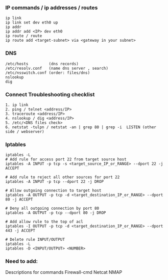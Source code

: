 ### IP commands / ip addresses / routes
```
ip link
ip link set dev eth0 up
ip addr
ip addr add <IP> dev eth0
ip route / route
ip route add <target-subnet> via <gateway in your subnet>
```

### DNS
```
/etc/hosts         (dns records)
/etc/resolv.conf   (name dns server , search)
/etc/nsswitch.conf (order: files/dns)
nslookup
dig
```

### Connect Troubleshooting checklist
```
1. ip link
2. ping / telnet <address/IP>
3. traceroute <address/IP>
4. nslookup / dig <address/IP>
5. /etc/<DNS files check>
6. netstat -tulpn / netstat -an | grep 80 | grep -i  LISTEN (other side / webserver)
```

### Iptables
```
iptables -L
# Add rule for access port 22 from target source host
iptables -A INPUT -p tcp -s <target_source_IP_or_RANGE> --dport 22 -j ACCEPT

# Add rule to reject all other sources for port 22
iptables -A INPUT -p tcp --dport 22 -j DROP

# Allow outgoing connection to target host
iptables -A OUTPUT -p tcp -d <target_destination_IP_or_RANGE> --dport 80 -j ACCEPT

# Deny all outgoing connection by port 80
iptables -A OUTPUT -p tcp --dport 80 -j DROP

# Add allow rule to the top of acl
iptables -I OUTPUT -p tcp -d <target_destination_IP_or_RANGE> --dport 443 -j ACCEPT

# Delete rule INPUT/OUTPUT
iptables -L
iptables -D <INPUT/OUTPUT> <NUMBER>
``` 

### Need to add:
Descriptions for commands
Firewall-cmd
Netcat
NMAP
